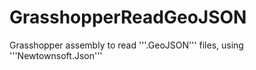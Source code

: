 # GrasshopperReadGeoJSON
Grasshopper assembly to read '''.GeoJSON''' files, using '''Newtownsoft.Json'''